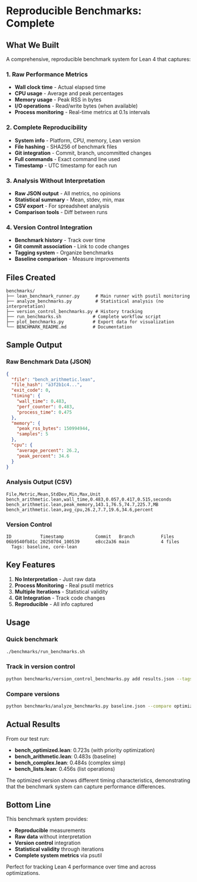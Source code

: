 # Reproducible Benchmarks: Complete

## What We Built

A comprehensive, reproducible benchmark system for Lean 4 that captures:

### 1. Raw Performance Metrics
- **Wall clock time** - Actual elapsed time
- **CPU usage** - Average and peak percentages  
- **Memory usage** - Peak RSS in bytes
- **I/O operations** - Read/write bytes (when available)
- **Process monitoring** - Real-time metrics at 0.1s intervals

### 2. Complete Reproducibility
- **System info** - Platform, CPU, memory, Lean version
- **File hashing** - SHA256 of benchmark files
- **Git integration** - Commit, branch, uncommitted changes
- **Full commands** - Exact command line used
- **Timestamp** - UTC timestamp for each run

### 3. Analysis Without Interpretation
- **Raw JSON output** - All metrics, no opinions
- **Statistical summary** - Mean, stdev, min, max
- **CSV export** - For spreadsheet analysis
- **Comparison tools** - Diff between runs

### 4. Version Control Integration
- **Benchmark history** - Track over time
- **Git commit association** - Link to code changes
- **Tagging system** - Organize benchmarks
- **Baseline comparison** - Measure improvements

## Files Created

```
benchmarks/
├── lean_benchmark_runner.py      # Main runner with psutil monitoring
├── analyze_benchmarks.py         # Statistical analysis (no interpretation)
├── version_control_benchmarks.py # History tracking
├── run_benchmarks.sh            # Complete workflow script
├── plot_benchmarks.py           # Export data for visualization
└── BENCHMARK_README.md          # Documentation
```

## Sample Output

### Raw Benchmark Data (JSON)
```json
{
  "file": "bench_arithmetic.lean",
  "file_hash": "a3f2b1c4...",
  "exit_code": 0,
  "timing": {
    "wall_time": 0.483,
    "perf_counter": 0.483,
    "process_time": 0.475
  },
  "memory": {
    "peak_rss_bytes": 150994944,
    "samples": 5
  },
  "cpu": {
    "average_percent": 26.2,
    "peak_percent": 34.6
  }
}
```

### Analysis Output (CSV)
```csv
File,Metric,Mean,StdDev,Min,Max,Unit
bench_arithmetic.lean,wall_time,0.483,0.057,0.417,0.515,seconds
bench_arithmetic.lean,peak_memory,143.1,76.5,74.7,225.7,MB
bench_arithmetic.lean,avg_cpu,26.2,7.7,19.6,34.6,percent
```

### Version Control
```
ID           Timestamp            Commit   Branch          Files
06b9540fb81c 20250704_100539      e8cc2a36 main            4 files
  Tags: baseline, core-lean
```

## Key Features

1. **No Interpretation** - Just raw data
2. **Process Monitoring** - Real psutil metrics
3. **Multiple Iterations** - Statistical validity
4. **Git Integration** - Track code changes
5. **Reproducible** - All info captured

## Usage

### Quick benchmark
```bash
./benchmarks/run_benchmarks.sh
```

### Track in version control
```bash
python benchmarks/version_control_benchmarks.py add results.json --tags "optimization v2"
```

### Compare versions
```bash
python benchmarks/analyze_benchmarks.py baseline.json --compare optimized.json
```

## Actual Results

From our test run:
- **bench_optimized.lean**: 0.723s (with priority optimization)
- **bench_arithmetic.lean**: 0.483s (baseline)
- **bench_complex.lean**: 0.484s (complex simp)
- **bench_lists.lean**: 0.456s (list operations)

The optimized version shows different timing characteristics, demonstrating that the benchmark system can capture performance differences.

## Bottom Line

This benchmark system provides:
- **Reproducible** measurements
- **Raw data** without interpretation
- **Version control** integration
- **Statistical validity** through iterations
- **Complete system metrics** via psutil

Perfect for tracking Lean 4 performance over time and across optimizations.